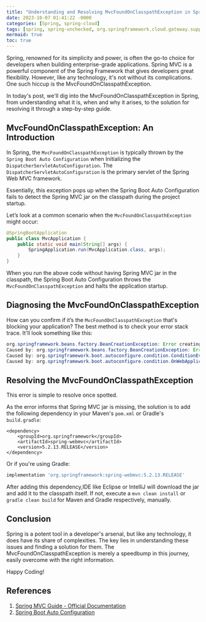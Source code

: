 ```yaml
---
title: "Understanding and Resolving MvcFoundOnClasspathException in Spring "
date: 2023-10-07 01:41:22 -0000
categories: [Spring, spring-cloud]
tags: [spring, spring-unchecked, org.springframework.cloud.gateway.support]
mermaid: true
toc: true
---
```



Spring, renowned for its simplicity and power, is often the go-to choice for developers when building enterprise-grade applications. Spring MVC is a powerful component of the Spring Framework that gives developers great flexibility. However, like any technology, it's not without its complications. One such hiccup is the MvcFoundOnClasspathException. 

In today's post, we'll dig into the MvcFoundOnClasspathException in Spring, from understanding what it is, when and why it arises, to the solution for resolving it through a step-by-step guide. 

## MvcFoundOnClasspathException: An Introduction

In Spring, the `MvcFoundOnClasspathException` is typically thrown by the `Spring Boot Auto Configuration` when Initializing the `DispatcherServletAutoConfiguration`. The `DispatcherServletAutoConfiguration` is the primary servlet of the Spring Web MVC framework. 

Essentially, this exception pops up when the Spring Boot Auto Configuration fails to detect the Spring MVC jar on the classpath during the project startup. 

Let’s look at a common scenario when the `MvcFoundOnClasspathException` might occur:

```java
@SpringBootApplication
public class MvcApplication { 
    public static void main(String[] args) { 
        SpringApplication.run(MvcApplication.class, args); 
    } 
}
```

When you run the above code without having Spring MVC jar in the classpath, the Spring Boot Auto Configuration throws the `MvcFoundOnClasspathException` and halts the application startup. 

## Diagnosing the MvcFoundOnClasspathException 

How can you confirm if it’s the `MvcFoundOnClasspathException` that's blocking your application? The best method is to check your error stack trace. It'll look something like this: 

```java
org.springframework.beans.factory.BeanCreationException: Error creating bean with name 'mvcHandlerMappingIntrospector'...
Caused by: org.springframework.beans.factory.BeanCreationException: Error creating bean with name 'org.springframework.autoconfigure.web.servlet.WebMvcAutoConfiguration'...
Caused by: org.springframework.boot.autoconfigure.condition.ConditionEvaluationException: One or more Mvc types not present in classpath...
Caused by: org.springframework.boot.autoconfigure.condition.OnWebApplicationCondition$MvcFoundOnClasspathException: Unable to find DispatcherServlet or Mvc JavaConfig beans on the classpath...
```

## Resolving the MvcFoundOnClasspathException 

This error is simple to resolve once spotted. 

As the error informs that Spring MVC jar is missing, the solution is to add the following dependency in your Maven's `pom.xml` or Gradle's `build.gradle`:

```vbscript-xml
<dependency>
    <groupId>org.springframework</groupId>
    <artifactId>spring-webmvc</artifactId>
    <version>5.2.13.RELEASE</version> 
</dependency>   
```

Or if you're using Gradle:

```groovy
implementation 'org.springframework:spring-webmvc:5.2.13.RELEASE'
```

After adding this dependency,IDE like Eclipse or IntelliJ will download the jar and add it to the classpath itself. If not, execute a `mvn clean install` or `gradle clean build` for Maven and Gradle respectively, manually.

## Conclusion 

Spring is a potent tool in a developer's arsenal, but like any technology, it does have its share of complexities. The key lies in understanding these issues and finding a solution for them. The MvcFoundOnClasspathException is merely a speedbump in this journey, easily overcome with the right information.

Happy Coding! 

## References

1. [Spring MVC Guide - Official Documentation](https://docs.spring.io/spring-framework/docs/current/reference/html/web.html)
2. [Spring Boot Auto Configuration](https://docs.spring.io/spring-boot/docs/current/reference/html/using.html#using.autoconfiguration)
